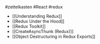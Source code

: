 #zettelkasten #React #redux

- [[Understanding Redux]]
- [[Redux Under the Hood]]
- [[Redux Toolkit]]
- [[CreateAsyncThunk (Redux)]]
- [[Object Destructuring in Redux Exports]]
